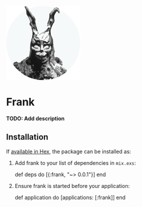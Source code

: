 ![Frank Logo](/images/logo.png)
# Frank
**TODO: Add description**

## Installation

If [available in Hex](https://hex.pm/docs/publish), the package can be installed as:

  1. Add frank to your list of dependencies in `mix.exs`:

        def deps do
          [{:frank, "~> 0.0.1"}]
        end

  2. Ensure frank is started before your application:

        def application do
          [applications: [:frank]]
        end
